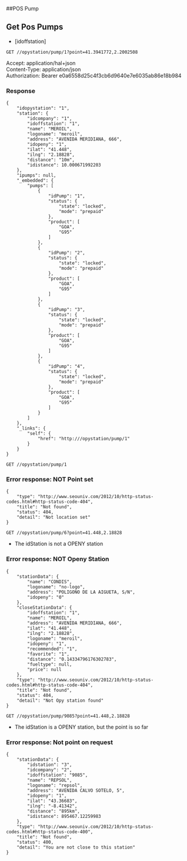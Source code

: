 ##POS Pump

## Get Pos Pumps

 - [idoffstation]
 
`GET //opystation/pump/1?point=41.3941772,2.2002508`

Accept: application/hal+json  
Content-Type: application/json  
Authorization: Bearer e0a6558d25c4f3cb6d9640e7e6035ab86e18b984

### Response 
	{
	    "idopystation": "1",
	    "station": {
	        "idcompany": "1",
	        "idoffstation": "1",
	        "name": "MEROIL",
	        "logoname": "meroil",
	        "address": "AVENIDA MERIDIANA, 666",
	        "idopeny": "1",
	        "ilat": "41.448",
	        "ilng": "2.18828",
	        "distance": "10m",
	        "idistance": 10.000671992203
	    },
	    "ipumps": null,
	    "_embedded": {
	        "pumps": [
	            {
	                "idPump": "1",
	                "status": {
	                    "state": "locked",
	                    "mode": "prepaid"
	                },
	                "product": [
	                    "GOA",
	                    "G95"
	                ]
	            },
	            {
	                "idPump": "2",
	                "status": {
	                    "state": "locked",
	                    "mode": "prepaid"
	                },
	                "product": [
	                    "GOA",
	                    "G95"
	                ]
	            },
	            {
	                "idPump": "3",
	                "status": {
	                    "state": "locked",
	                    "mode": "prepaid"
	                },
	                "product": [
	                    "GOA",
	                    "G95"
	                ]
	            },
	            {
	                "idPump": "4",
	                "status": {
	                    "state": "locked",
	                    "mode": "prepaid"
	                },
	                "product": [
	                    "GOA",
	                    "G95"
	                ]
	            }
	        ]
	    },
	    "_links": {
	        "self": {
	            "href": "http:///opystation/pump/1"
	        }
	    }
	}
	
`GET //opystation/pump/1`
	
### Error response: NOT Point set
	{
	    "type": "http://www.seouniv.com/2012/10/http-status-codes.html#http-status-code-404",
	    "title": "Not found",
	    "status": 404,
	    "detail": "Not location set"
	}

`GET //opystation/pump/6?point=41.448,2.18828`
	
 - The idStation is not a OPENY station 
	
### Error response: NOT Openy Station
	{
	    "stationData": {
	        "name": "CONDIS",
	        "logoname": "no-logo",
	        "address": "POLIGONO DE LA AIGUETA, S/N",
	        "idopeny": "0"
	    },
	    "closeStationData": {
	        "idoffstation": "1",
	        "name": "MEROIL",
	        "address": "AVENIDA MERIDIANA, 666",
	        "ilat": "41.448",
	        "ilng": "2.18828",
	        "logoname": "meroil",
	        "idopeny": "1",
	        "recommended": "1",
	        "favorite": "1",
	        "distance": "0.14334796176302783",
	        "fueltype": null,
	        "price": null
	    },
	    "type": "http://www.seouniv.com/2012/10/http-status-codes.html#http-status-code-404",
	    "title": "Not found",
	    "status": 404,
	    "detail": "Not Opy station found"
	}
	
`GET //opystation/pump/9085?point=41.448,2.18828`
	
 - The idStation is a OPENY station, but the point is so far 	
 	
### Error response: Not point on request
	{
	    "stationData": {
	        "idstation": "3",
	        "idcompany": "2",
	        "idoffstation": "9085",
	        "name": "REPSOL",
	        "logoname": "repsol",
	        "address": "AVENIDA CALVO SOTELO, 5",
	        "idopeny": "1",
	        "ilat": "43.36683",
	        "ilng": "-8.41342",
	        "distance": "895km",
	        "idistance": 895467.12259983
	    },
	    "type": "http://www.seouniv.com/2012/10/http-status-codes.html#http-status-code-400",
	    "title": "Not found",
	    "status": 400,
	    "detail": "You are not close to this station"
	}
	
